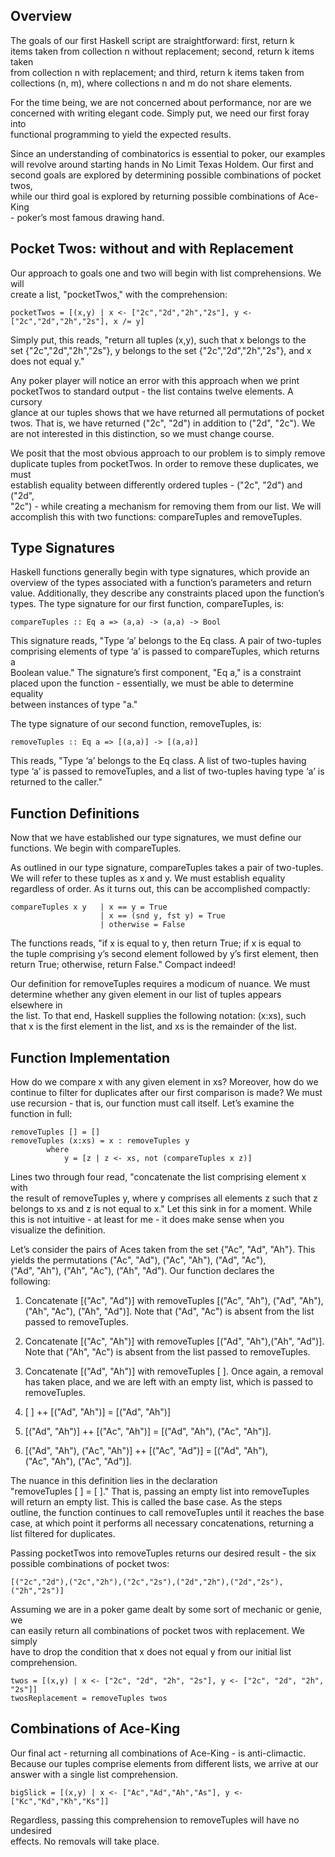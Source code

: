 ## Overview

The goals of our first Haskell script are straightforward: first, return k<br/>
items taken from collection n without replacement; second, return k items taken<br/>
from collection n with replacement; and third, return k items taken from<br/>
collections (n, m), where collections n and m do not share elements.

For the time being, we are not concerned about performance, nor are we<br/>
concerned with writing elegant code.  Simply put, we need our first foray into<br/>
functional programming to yield the expected results.
 
Since an understanding of combinatorics is essential to poker, our examples<br/>
will revolve around starting hands in No Limit Texas Holdem.  Our first and<br/>
second goals  are explored by determining possible combinations of pocket twos,<br/>
while our third goal is explored by returning possible combinations of Ace-King<br/>
\- poker’s most famous drawing hand.

## Pocket Twos:  without and with Replacement

Our approach to goals one and two will begin with list comprehensions.  We will<br/>
create a list, "pocketTwos," with the comprehension:

```
pocketTwos = [(x,y) | x <- ["2c","2d","2h","2s"], y <- ["2c","2d","2h","2s"], x /= y]
```

Simply put, this reads, "return all tuples (x,y), such that x belongs to the<br/>
set {"2c","2d","2h","2s"}, y belongs to the set {"2c","2d","2h","2s"}, and x<br/>
does not equal y."
  
Any poker player will notice an error with this approach when we print<br/>
pocketTwos to standard output - the list contains twelve elements.  A cursory<br/>
glance at our tuples shows that we have returned all permutations of pocket<br/>
twos.  That is, we have returned ("2c", "2d") in addition to ("2d", "2c").  We<br/>
are not interested in this distinction, so we must change course.
  
We posit that the most obvious approach to our problem is to simply remove<br/>
duplicate tuples from pocketTwos.  In order to remove these duplicates, we must<br/>
establish equality between differently ordered tuples - ("2c", "2d") and ("2d",<br/>
"2c") - while creating a mechanism for removing them from our list.  We will<br/>
accomplish this with two functions: compareTuples and removeTuples.

## Type Signatures

Haskell functions generally begin with type signatures, which provide an<br/>
overview of the types associated with a function’s parameters and  return<br/>
value.  Additionally, they describe any constraints placed upon the function’s<br/>
types.   The type signature for our first function, compareTuples, is:<br/>

```
compareTuples :: Eq a => (a,a) -> (a,a) -> Bool
```

This signature reads, "Type ‘a’ belongs to the Eq class.  A pair of two-tuples<br/>
comprising elements of type ‘a’ is passed to compareTuples, which returns a<br/>
Boolean value."  The signature’s first component, "Eq a," is a constraint<br/>
placed upon the function - essentially, we must be able to determine equality<br/>
between instances of type "a."

The type signature of our second function, removeTuples, is:

```
removeTuples :: Eq a => [(a,a)] -> [(a,a)]
```

This reads, "Type ‘a’ belongs to the Eq class.  A list of two-tuples having<br/>
type ‘a’ is passed to removeTuples, and a list of two-tuples having type ‘a’ is<br/>
returned to the caller."
  
## Function Definitions

Now that we have established our type signatures, we must define our<br/>
functions.  We begin with compareTuples.

As outlined in our type signature, compareTuples takes a pair of two-tuples.<br/>
We will refer to these tuples as x and y.  We must establish equality<br/>
regardless of order.   As it turns out, this can be accomplished compactly:

```
compareTuples x y   | x == y = True
                    | x == (snd y, fst y) = True
                    | otherwise = False
```

The functions reads, "if x is equal to y, then return True; if x is equal to<br/>
the tuple comprising y’s second element followed by y’s first element,  then<br/>
return True; otherwise, return False."  Compact indeed!

Our definition for removeTuples requires a modicum of nuance.  We must<br/>
determine whether any given element in our list of tuples appears elsewhere in<br/>
the list.  To that end, Haskell supplies the following notation: (x:xs), such<br/>
that x is the first element in the list, and xs is the remainder of the list.

## Function Implementation

How do we compare x with any given element in xs?  Moreover, how do we<br/>
continue to filter for duplicates after our first comparison is made?  We must<br/>
use recursion - that is, our function must call itself.  Let’s examine the<br/>
function in full:

```
removeTuples [] = []
removeTuples (x:xs) = x : removeTuples y
		where
    		y = [z | z <- xs, not (compareTuples x z)]
```

Lines two through four read, "concatenate the list comprising element x with<br/>
the result of removeTuples y, where y comprises all elements z such that z<br/>
belongs to xs and z is not equal to x."  Let this sink in for a moment.  While<br/>
this is not intuitive - at least for me - it does make sense when you<br/>
visualize the definition. 
 
Let’s consider the pairs of Aces taken from the set {"Ac", "Ad", "Ah"}.  This<br/>
yields the permutations ("Ac", "Ad"), ("Ac", "Ah"), ("Ad", "Ac"),<br/>
("Ad", "Ah"), ("Ah", "Ac"), ("Ah", "Ad").  Our function declares the<br/>
following:

1.	Concatenate [("Ac", "Ad")] with removeTuples [("Ac", "Ah"), ("Ad", "Ah"),<br/>
("Ah", "Ac"), ("Ah", "Ad")].  Note that ("Ad", "Ac") is absent from the list<br/>
passed to removeTuples.

2.	Concatenate [("Ac", "Ah")] with removeTuples [("Ad", "Ah"),("Ah", "Ad")].<br/>
Note that ("Ah", "Ac") is absent from the list passed to removeTuples.

3.	Concatenate [("Ad", "Ah")] with removeTuples [ ].  Once again, a removal<br/>
has taken place, and we are left with an empty list, which is passed to<br/>
removeTuples.

4.	\[  \] ++ [("Ad", "Ah")] = [("Ad", "Ah")]

5.	[("Ad", "Ah")] ++ [("Ac", "Ah")] = [("Ad", "Ah"), ("Ac", "Ah")].

6.	[("Ad", "Ah"), ("Ac", "Ah")] ++ [("Ac", "Ad")] = [("Ad", "Ah"),<br/>
("Ac", "Ah"), ("Ac", "Ad")].


The nuance  in this definition lies in the declaration<br/>
"removeTuples [ ] = [ ]."  That is, passing an empty list into removeTuples<br/>
will return an empty list.  This is called the base case.  As the steps<br/>
outline, the function continues to call removeTuples until it reaches the base<br/>
case, at which point it performs all necessary concatenations, returning a<br/>
list filtered for duplicates.

Passing pocketTwos into removeTuples returns our desired result - the six<br/>
possible combinations of pocket twos:

```
[("2c","2d"),("2c","2h"),("2c","2s"),("2d","2h"),("2d","2s"),("2h","2s")]
```

Assuming we are in a poker game dealt by some sort of mechanic or genie, we<br/>
can easily return all combinations of pocket twos with replacement.  We simply<br/>
have to drop the condition that x does not equal y from our initial list<br/>
comprehension.

```
twos = [(x,y) | x <- ["2c", "2d", "2h", "2s"], y <- ["2c", "2d", "2h", "2s"]]
twosReplacement = removeTuples twos
```

## Combinations of Ace-King

Our final act - returning all combinations of Ace-King - is anti-climactic.<br/>
Because our tuples comprise elements from different lists, we arrive at our<br/>
answer with a single list comprehension.

```
bigSlick = [(x,y) | x <- ["Ac","Ad","Ah","As"], y <- ["Kc","Kd","Kh","Ks"]]
```

Regardless, passing this comprehension to removeTuples will have no undesired<br/>
effects.  No removals will take place.


